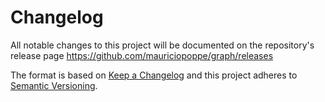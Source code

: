 # Changelog

All notable changes to this project will be documented on the repository's release page https://github.com/mauriciopoppe/graph/releases

The format is based on [Keep a Changelog](http://keepachangelog.com/en/1.0.0/)
and this project adheres to [Semantic Versioning](http://semver.org/spec/v2.0.0.html).

